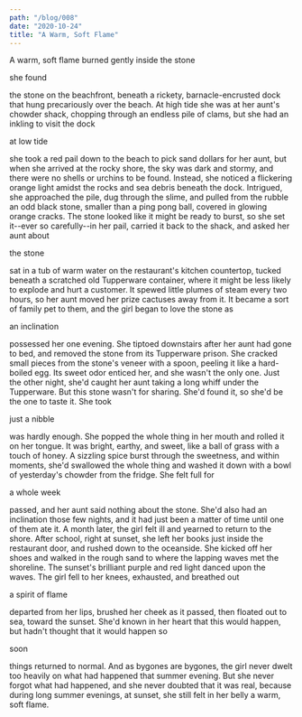 ```yaml
---
path: "/blog/008"
date: "2020-10-24"
title: "A Warm, Soft Flame"
---
```


A warm, soft flame burned gently inside the stone

she found

the stone on the beachfront, beneath a rickety, barnacle-encrusted dock that hung precariously over the beach. At high tide she was at her aunt's chowder shack, chopping through an endless pile of clams, but she had an inkling to visit the dock

at low tide

she took a red pail down to the beach to pick sand dollars for her aunt, but when she arrived at the rocky shore, the sky was dark and stormy, and there were no shells or urchins to be found. Instead, she noticed a flickering orange light amidst the rocks and sea debris beneath the dock. Intrigued, she approached the pile, dug through the slime, and pulled from the rubble an odd black stone, smaller than a ping pong ball, covered in glowing orange cracks. The stone looked like it might be ready to burst, so she set it--ever so carefully--in her pail, carried it back to the shack, and asked her aunt about

the stone

sat in a tub of warm water on the restaurant's kitchen countertop, tucked beneath a scratched old Tupperware container, where it might be less likely to explode and hurt a customer. It spewed little plumes of steam every two hours, so her aunt moved her prize cactuses away from it. It became a sort of family pet to them, and the girl began to love the stone as

an inclination

possessed her one evening. She tiptoed downstairs after her aunt had gone to bed, and removed the stone from its Tupperware prison. She cracked small pieces from the stone's veneer with a spoon, peeling it like a hard-boiled egg. Its sweet odor enticed her, and she wasn't the only one. Just the other night, she'd caught her aunt taking a long whiff under the Tupperware. But this stone wasn't for sharing. She'd found it, so she'd be the one to taste it. She took

just a nibble

was hardly enough. She popped the whole thing in her mouth and rolled it on her tongue. It was bright, earthy, and sweet, like a ball of grass with a touch of honey. A sizzling spice burst through the sweetness, and within moments, she'd swallowed the whole thing and washed it down with a bowl of yesterday's chowder from the fridge. She felt full for

a whole week

passed, and her aunt said nothing about the stone. She'd also had an inclination those few nights, and it had just been a matter of time until one of them ate it. A month later, the girl felt ill and yearned to return to the shore. After school, right at sunset, she left her books just inside the restaurant door, and rushed down to the oceanside. She kicked off her shoes and walked in the rough sand to where the lapping waves met the shoreline. The sunset's brilliant purple and red light danced upon the waves. The girl fell to her knees, exhausted, and breathed out

a spirit of flame

departed from her lips, brushed her cheek as it passed, then floated out to sea, toward the sunset. She'd known in her heart that this would happen, but hadn't thought that it would happen so

soon

things returned to normal. And as bygones are bygones, the girl never dwelt too heavily on what had happened that summer evening. But she never forgot what had happened, and she never doubted that it was real, because during long summer evenings, at sunset, she still felt in her belly a warm, soft flame.

